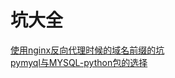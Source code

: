 # 坑大全
[使用nginx反向代理时候的域名前缀的坑](https://github.com/sunhuachuang/flask-online-store/blob/master/docs/pits/nginx_flask_subdomain.md)  
[pymyql与MYSQL-python包的选择](https://github.com/sunhuachuang/flask-online-store/blob/master/docs/pits/pymysql_mysqldb.md)  
